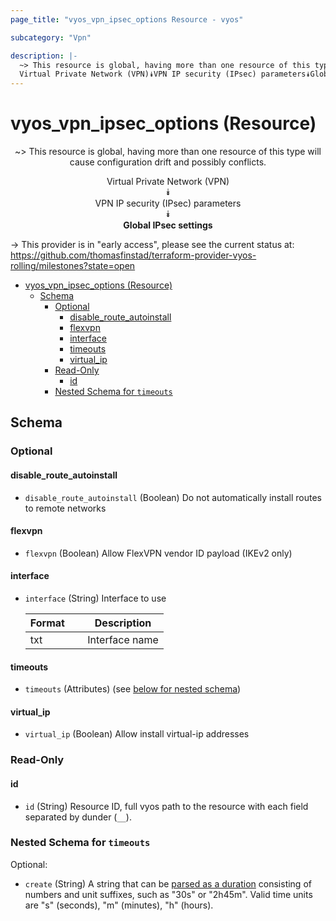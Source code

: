 ```yaml
---
page_title: "vyos_vpn_ipsec_options Resource - vyos"

subcategory: "Vpn"

description: |-
  ~> This resource is global, having more than one resource of this type will cause configuration drift and possibly conflicts.
  Virtual Private Network (VPN)⯯VPN IP security (IPsec) parameters⯯Global IPsec settings
---
```


# vyos_vpn_ipsec_options (Resource)
<center>

~> This resource is global, having more than one resource of this type will cause configuration drift and possibly conflicts.

Virtual Private Network (VPN)  
⯯  
VPN IP security (IPsec) parameters  
⯯  
**Global IPsec settings**


</center>

-> This provider is in "early access", please see the current status at: https://github.com/thomasfinstad/terraform-provider-vyos-rolling/milestones?state=open

<!--TOC-->

- [vyos_vpn_ipsec_options (Resource)](#vyos_vpn_ipsec_options-resource)
  - [Schema](#schema)
    - [Optional](#optional)
      - [disable_route_autoinstall](#disable_route_autoinstall)
      - [flexvpn](#flexvpn)
      - [interface](#interface)
      - [timeouts](#timeouts)
      - [virtual_ip](#virtual_ip)
    - [Read-Only](#read-only)
      - [id](#id)
    - [Nested Schema for `timeouts`](#nested-schema-for-timeouts)

<!--TOC-->

<!-- schema generated by tfplugindocs -->
## Schema

### Optional

#### disable_route_autoinstall
- `disable_route_autoinstall` (Boolean) Do not automatically install routes to remote networks
#### flexvpn
- `flexvpn` (Boolean) Allow FlexVPN vendor ID payload (IKEv2 only)
#### interface
- `interface` (String) Interface to use

    |  Format  &emsp;|  Description     |
    |----------|------------------|
    |  txt     &emsp;|  Interface name  |
#### timeouts
- `timeouts` (Attributes) (see [below for nested schema](#nestedatt--timeouts))
#### virtual_ip
- `virtual_ip` (Boolean) Allow install virtual-ip addresses

### Read-Only

#### id
- `id` (String) Resource ID, full vyos path to the resource with each field separated by dunder (`__`).

<a id="nestedatt--timeouts"></a>
### Nested Schema for `timeouts`

Optional:

- `create` (String) A string that can be [parsed as a duration](https://pkg.go.dev/time#ParseDuration) consisting of numbers and unit suffixes, such as &#34;30s&#34; or &#34;2h45m&#34;. Valid time units are &#34;s&#34; (seconds), &#34;m&#34; (minutes), &#34;h&#34; (hours).
